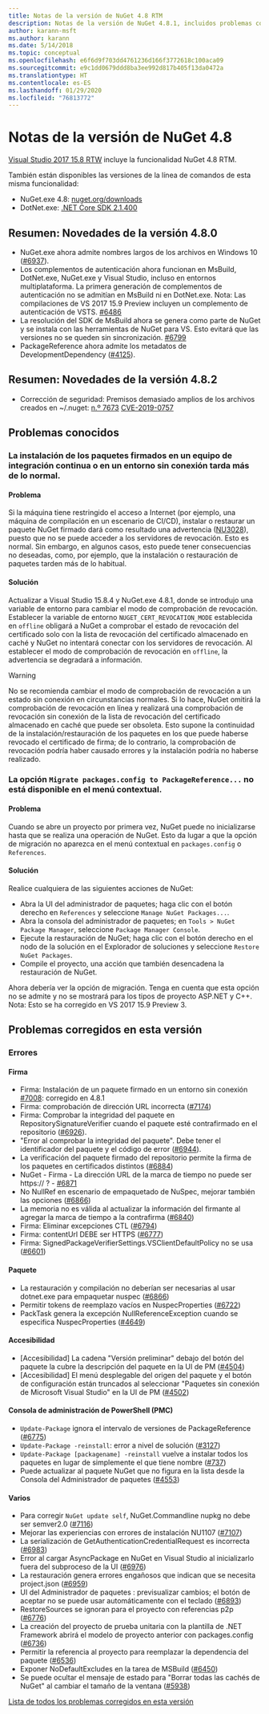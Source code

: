 ```yaml
---
title: Notas de la versión de NuGet 4.8 RTM
description: Notas de la versión de NuGet 4.8.1, incluidos problemas conocidos, correcciones de errores, características agregadas y DCR.
author: karann-msft
ms.author: karann
ms.date: 5/14/2018
ms.topic: conceptual
ms.openlocfilehash: e6f6d9f703dd4761236d166f3772618c100aca09
ms.sourcegitcommit: e9c1dd0679ddd8ba3ee992d817b405f13da0472a
ms.translationtype: HT
ms.contentlocale: es-ES
ms.lasthandoff: 01/29/2020
ms.locfileid: "76813772"
---
```

# <a name="nuget-48-release-notes"></a>Notas de la versión de NuGet 4.8

[Visual Studio 2017 15.8 RTW](https://www.visualstudio.com/news/releasenotes/vs2017-relnotes) incluye la funcionalidad NuGet 4.8 RTM.


También están disponibles las versiones de la línea de comandos de esta misma funcionalidad:
* NuGet.exe 4.8: [nuget.org/downloads](https://nuget.org/downloads)
* DotNet.exe: [.NET Core SDK 2.1.400](https://www.microsoft.com/net/download/visual-studio-sdks)


## <a name="summary-whats-new-in-480"></a>Resumen: Novedades de la versión 4.8.0
* NuGet.exe ahora admite nombres largos de los archivos en Windows 10 ([#6937](https://github.com/NuGet/Home/issues/6937)).
* Los complementos de autenticación ahora funcionan en MsBuild, DotNet.exe, NuGet.exe y Visual Studio, incluso en entornos multiplataforma. La primera generación de complementos de autenticación no se admitían en MsBuild ni en DotNet.exe. Nota: Las compilaciones de VS 2017 15.9 Preview incluyen un complemento de autenticación de VSTS. [#6486](https://github.com/NuGet/Home/issues/6486)
* La resolución del SDK de MsBuild ahora se genera como parte de NuGet y se instala con las herramientas de NuGet para VS. Esto evitará que las versiones no se queden sin sincronización. [#6799](https://github.com/NuGet/Home/issues/6799)
* PackageReference ahora admite los metadatos de DevelopmentDependency ([#4125](https://github.com/NuGet/Home/issues/4125)).

## <a name="summary-whats-new-in-482"></a>Resumen: Novedades de la versión 4.8.2

* Corrección de seguridad: Premisos demasiado amplios de los archivos creados en ~/.nuget: [n.º 7673](https://github.com/NuGet/Home/issues/7673) [CVE-2019-0757](https://portal.msrc.microsoft.com/en-us/security-guidance/advisory/CVE-2019-0757)

## <a name="known-issues"></a>Problemas conocidos
### <a name="installing-signed-packages-on-a-ci-machine-or-in-an-offline-environment-takes-longer-than-usual"></a>La instalación de los paquetes firmados en un equipo de integración continua o en un entorno sin conexión tarda más de lo normal.

#### <a name="issue"></a>Problema
Si la máquina tiene restringido el acceso a Internet (por ejemplo, una máquina de compilación en un escenario de CI/CD), instalar o restaurar un paquete NuGet firmado dará como resultado una advertencia ([NU3028](../reference/errors-and-warnings/nu3028.md)), puesto que no se puede acceder a los servidores de revocación. Esto es normal. Sin embargo, en algunos casos, esto puede tener consecuencias no deseadas, como, por ejemplo, que la instalación o restauración de paquetes tarden más de lo habitual.

#### <a name="workaround"></a>Solución
Actualizar a Visual Studio 15.8.4 y NuGet.exe 4.8.1, donde se introdujo una variable de entorno para cambiar el modo de comprobación de revocación.
Establecer la variable de entorno `NUGET_CERT_REVOCATION_MODE` establecida en `offline` obligará a NuGet a comprobar el estado de revocación del certificado solo con la lista de revocación del certificado almacenado en caché y NuGet no intentará conectar con los servidores de revocación. Al establecer el modo de comprobación de revocación en `offline`, la advertencia se degradará a información.

> [!Warning]
> No se recomienda cambiar el modo de comprobación de revocación a un estado sin conexión en circunstancias normales. Si lo hace, NuGet omitirá la comprobación de revocación en línea y realizará una comprobación de revocación sin conexión de la lista de revocación del certificado almacenado en caché que puede ser obsoleta. Esto supone la continuidad de la instalación/restauración de los paquetes en los que puede haberse revocado el certificado de firma; de lo contrario, la comprobación de revocación podría haber causado errores y la instalación podría no haberse realizado.

### <a name="the-migrate-packagesconfig-to-packagereference-option-is-not-available-in-the-right-click-context-menu"></a>La opción `Migrate packages.config to PackageReference...` no está disponible en el menú contextual.

#### <a name="issue"></a>Problema

Cuando se abre un proyecto por primera vez, NuGet puede no inicializarse hasta que se realiza una operación de NuGet. Esto da lugar a que la opción de migración no aparezca en el menú contextual en `packages.config` o `References`.

#### <a name="workaround"></a>Solución

Realice cualquiera de las siguientes acciones de NuGet:
* Abra la UI del administrador de paquetes; haga clic con el botón derecho en `References` y seleccione `Manage NuGet Packages...`.
* Abra la consola del administrador de paquetes; en `Tools > NuGet Package Manager`, seleccione `Package Manager Console`.
* Ejecute la restauración de NuGet; haga clic con el botón derecho en el nodo de la solución en el Explorador de soluciones y seleccione `Restore NuGet Packages`.
* Compile el proyecto, una acción que también desencadena la restauración de NuGet.

Ahora debería ver la opción de migración. Tenga en cuenta que esta opción no se admite y no se mostrará para los tipos de proyecto ASP.NET y C++.
Nota: Esto se ha corregido en VS 2017 15.9 Preview 3.

## <a name="issues-fixed-in-this-release"></a>Problemas corregidos en esta versión

### <a name="bugs"></a>Errores
#### <a name="signing"></a>Firma
* Firma: Instalación de un paquete firmado en un entorno sin conexión [#7008](https://github.com/NuGet/Home/issues/7008): corregido en 4.8.1
* Firma: comprobación de dirección URL incorrecta ([#7174](https://github.com/NuGet/Home/issues/7174))
* Firma: Comprobar la integridad del paquete en RepositorySignatureVerifier cuando el paquete esté contrafirmado en el repositorio ([#6926](https://github.com/NuGet/Home/issues/6926)).
* "Error al comprobar la integridad del paquete". Debe tener el identificador del paquete y el código de error ([#6944](https://github.com/NuGet/Home/issues/6944)).
* La verificación del paquete firmado del repositorio permite la firma de los paquetes en certificados distintos ([#6884](https://github.com/NuGet/Home/issues/6884))
* NuGet - Firma - La dirección URL de la marca de tiempo no puede ser https:// ? - [#6871](https://github.com/NuGet/Home/issues/6871)
* No NullRef en escenario de empaquetado de NuSpec, mejorar también las opciones ([#6866](https://github.com/NuGet/Home/issues/6866))
* La memoria no es válida al actualizar la información del firmante al agregar la marca de tiempo a la contrafirma ([#6840](https://github.com/NuGet/Home/issues/6840))
* Firma: Eliminar excepciones CTL ([#6794](https://github.com/NuGet/Home/issues/6794))
* Firma: contentUrl DEBE ser HTTPS ([#6777](https://github.com/NuGet/Home/issues/6777))
* Firma:  SignedPackageVerifierSettings.VSClientDefaultPolicy no se usa ([#6601](https://github.com/NuGet/Home/issues/6601))


#### <a name="pack"></a>Paquete
* La restauración y compilación no deberían ser necesarias al usar dotnet.exe para empaquetar nuspec ([#6866](https://github.com/NuGet/Home/issues/6866))
* Permitir tokens de reemplazo vacíos en NuspecProperties ([#6722](https://github.com/NuGet/Home/issues/6722))
* PackTask genera la excepción NullReferenceException cuando se especifica NuspecProperties ([#4649](https://github.com/NuGet/Home/issues/4649))

#### <a name="accessibility"></a>Accesibilidad
* [Accesibilidad] La cadena "Versión preliminar" debajo del botón del paquete la cubre la descripción del paquete en la UI de PM ([#4504](https://github.com/NuGet/Home/issues/4504))
* [Accesibilidad] El menú desplegable del origen del paquete y el botón de configuración están truncados al seleccionar "Paquetes sin conexión de Microsoft Visual Studio" en la UI de PM ([#4502](https://github.com/NuGet/Home/issues/4502))

#### <a name="powershell-management-console-pmc"></a>Consola de administración de PowerShell (PMC)
* `Update-Package` ignora el intervalo de versiones de PackageReference ([#6775](https://github.com/NuGet/Home/issues/6775))
* `Update-Package -reinstall`: error a nivel de solución ([#3127](https://github.com/NuGet/Home/issues/3127))
* `Update-Package [packagename] -reinstall` vuelve a instalar todos los paquetes en lugar de simplemente el que tiene nombre ([#737](https://github.com/NuGet/Home/issues/737))
* Puede actualizar al paquete NuGet que no figura en la lista desde la Consola del Administrador de paquetes ([#4553](https://github.com/NuGet/Home/issues/4553))

#### <a name="misc"></a>Varios
* Para corregir `NuGet update self`, NuGet.Commandline nupkg no debe ser semver2.0 ([#7116](https://github.com/NuGet/Home/issues/7116))
* Mejorar las experiencias con errores de instalación NU1107 ([#7107](https://github.com/NuGet/Home/issues/7107))
* La serialización de GetAuthenticationCredentialRequest es incorrecta ([#6983](https://github.com/NuGet/Home/issues/6983))
* Error al cargar AsyncPackage en NuGet en Visual Studio al inicializarlo fuera del subproceso de la UI ([#6976](https://github.com/NuGet/Home/issues/6976))
* La restauración genera errores engañosos que indican que se necesita project.json ([#6959](https://github.com/NuGet/Home/issues/6959))
* UI del Administrador de paquetes : previsualizar cambios; el botón de aceptar no se puede usar automáticamente con el teclado ([#6893](https://github.com/NuGet/Home/issues/6893))
* RestoreSources se ignoran para el proyecto con referencias p2p ([#6776](https://github.com/NuGet/Home/issues/6776))
* La creación del proyecto de prueba unitaria con la plantilla de .NET Framework abrirá el modelo de proyecto anterior con packages.config ([#6736](https://github.com/NuGet/Home/issues/6736))
* Permitir la referencia al proyecto para reemplazar la dependencia del paquete ([#6536](https://github.com/NuGet/Home/issues/6536))
* Exponer NoDefaultExcludes en la tarea de MSBuild ([#6450](https://github.com/NuGet/Home/issues/6450))
* Se puede ocultar el mensaje de estado para "Borrar todas las cachés de NuGet" al cambiar el tamaño de la ventana ([#5938](https://github.com/NuGet/Home/issues/5938))


[Lista de todos los problemas corregidos en esta versión](https://github.com/NuGet/Home/issues?q=is%3Aissue+is%3Aclosed+milestone%3A%224.8")
